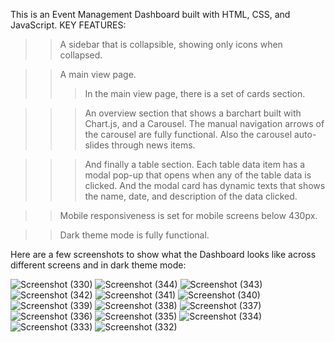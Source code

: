 This is an Event Management Dashboard built with HTML, CSS, and JavaScript.
KEY FEATURES:
>> A sidebar that is collapsible, showing only icons when collapsed.

>> A main view page.
  >>> In the main view page, there is a set of cards section.

  >>> An overview section that shows a barchart built with Chart.js, and a Carousel. The manual navigation arrows of the carousel are fully functional. Also the carousel auto-slides through news items.
  
  >>> And finally a table section. Each table data item has a modal pop-up that opens when any of the table data is clicked. And the modal card has dynamic texts that shows the name, date, and description of the data clicked.

>> Mobile responsiveness is set for mobile screens below 430px.

>> Dark theme mode is fully functional.

Here are a few screenshots to show what the Dashboard looks like across different screens and in dark theme mode:

![Screenshot (330)](https://github.com/user-attachments/assets/e8351cd2-dd5f-4050-a49c-b4bab4b50c19)
![Screenshot (344)](https://github.com/user-attachments/assets/2a1e97ae-2a0b-431e-88be-a005c92b018a)
![Screenshot (343)](https://github.com/user-attachments/assets/0a5044f3-dbac-4b8c-903a-168e927cd51c)
![Screenshot (342)](https://github.com/user-attachments/assets/72f477b5-f8d3-4443-b6f7-e0592ad8c90c)
![Screenshot (341)](https://github.com/user-attachments/assets/56a37444-4153-4652-8574-2d7e268e97fb)
![Screenshot (340)](https://github.com/user-attachments/assets/3e7cd17a-2c04-469a-808a-647ca0dfe392)
![Screenshot (339)](https://github.com/user-attachments/assets/43a612aa-b3c8-42ec-abaf-9abd1508d544)
![Screenshot (338)](https://github.com/user-attachments/assets/56fb4708-4ac0-4c55-bf8b-11f5c670f6bc)
![Screenshot (337)](https://github.com/user-attachments/assets/aa68e280-15ed-4fb1-a9fa-9bbf7c3f4ebd)
![Screenshot (336)](https://github.com/user-attachments/assets/d200c329-24f2-4299-a328-da16552b693c)
![Screenshot (335)](https://github.com/user-attachments/assets/a030e5f8-416c-462f-8a69-00fd5e91cd75)
![Screenshot (334)](https://github.com/user-attachments/assets/d043918a-a1e7-448d-894c-36be686791d4)
![Screenshot (333)](https://github.com/user-attachments/assets/70a292b6-b042-451a-9919-591d75a31344)
![Screenshot (332)](https://github.com/user-attachments/assets/09704f69-afb7-4b6d-83fe-46b9d896e153)

